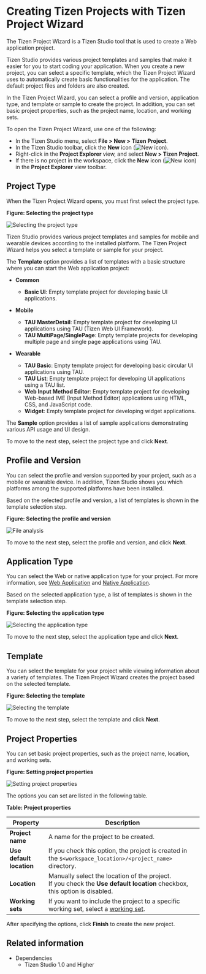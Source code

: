 # Creating Tizen Projects with Tizen Project Wizard

The Tizen Project Wizard is a Tizen Studio tool that is used to create a Web application project.

Tizen Studio provides various project templates and samples that make it easier for you to start coding your application. When you create a new project, you can select a specific template, which the Tizen Project Wizard uses to automatically create basic functionalities for the application. The default project files and folders are also created.

In the Tizen Project Wizard, you can select a profile and version, application type, and template or sample to create the project. In addition, you can set basic project properties, such as the project name, location, and working sets.

To open the Tizen Project Wizard, use one of the following:

- In the Tizen Studio menu, select **File > New > Tizen Project**.
- In the Tizen Studio toolbar, click the **New** icon (![New icon](./media/project_wizard_icon_new.png)).
- Right-click in the **Project Explorer** view, and select **New > Tizen Project**.
- If there is no project in the workspace, click the **New** icon (![New icon](./media/project_wizard_icon_new.png)) in the **Project Explorer** view toolbar.

<a name="type"></a>
## Project Type

When the Tizen Project Wizard opens, you must first select the project type.

**Figure: Selecting the project type**

![Selecting the project type](./media/create_project_wizard_type.png)

Tizen Studio provides various project templates and samples for mobile and wearable devices according to the installed platform. The Tizen Project Wizard helps you select a template or sample for your project.

The **Template** option provides a list of templates with a basic structure where you can start the Web application project:

- **Common**

  - **Basic UI**: Empty template project for developing basic UI applications.

- **Mobile**

  - **TAU MasterDetail**: Empty template project for developing UI applications using TAU (Tizen Web UI Framework).
  - **TAU MultiPage/SinglePage**: Empty template projects for developing multiple page and single page applications using TAU.

- **Wearable**

  - **TAU Basic**: Empty template project for developing basic circular UI applications using TAU.
  - **TAU List**: Empty template project for developing UI applications using a TAU list.
  - **Web Input Method Editor**: Empty template project for developing Web-based IME (Input Method Editor) applications using HTML, CSS, and JavaScript code.
  - **Widget**: Empty template project for developing widget applications.

The **Sample** option provides a list of sample applications demonstrating various API usage and UI design.

To move to the next step, select the project type and click **Next**.

<a name="version"></a>
## Profile and Version

You can select the profile and version supported by your project, such as a mobile or wearable device. In addition, Tizen Studio shows you which platforms among the supported platforms have been installed.

Based on the selected profile and version, a list of templates is shown in the template selection step.

**Figure: Selecting the profile and version**

![File analysis](./media/create_project_wizard_version.png)

To move to the next step, select the profile and version, and click **Next**.

<a name="app_type"></a>
## Application Type

You can select the Web or native application type for your project. For more information, see [Web Application](../../web/index.md) and [Native Application](../../native/index.md).

Based on the selected application type, a list of templates is shown in the template selection step.

**Figure: Selecting the application type**

![Selecting the application type](./media/create_project_wizard_app_web.png)

To move to the next step, select the application type and click **Next**.

<a name="template"></a>
## Template

You can select the template for your project while viewing information about a variety of templates. The Tizen Project Wizard creates the project based on the selected template.

**Figure: Selecting the template**

![Selecting the template](./media/create_project_wizard_template_mw.png)

To move to the next step, select the template and click **Next**.

<a name="properties"></a>
## Project Properties

You can set basic project properties, such as the project name, location, and working sets.

**Figure: Setting project properties**

![Setting project properties](./media/create_project_wizard_properties_mw.png)

The options you can set are listed in the following table.

**Table: Project properties**

| Property                 | Description                              |
|------------------------|----------------------------------------|
| **Project name**         | A name for the project to be created.    |
| **Use default location** | If you check this option, the project is created in the `$<workspace_location>/<project_name>` directory. |
| **Location**             | Manually select the location of the project.<br> If you check the **Use default location** checkbox, this option is disabled. |
| **Working sets**         | If you want to include the project to a specific working set, select a [working set](http://help.eclipse.org/mars/index.jsp?topic=%2Forg.eclipse.platform.doc.user%2Fconcepts%2Fcworkset.htm). |

After specifying the options, click **Finish** to create the new project.

## Related information
* Dependencies
  - Tizen Studio 1.0 and Higher
